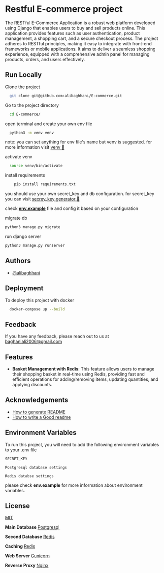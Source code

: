 
# Restful E-commerce project

The RESTful E-Commerce Application is a robust web platform developed using Django that enables users to buy and sell products online. This application provides features such as user authentication, product management, a shopping cart, and a secure checkout process. The project adheres to RESTful principles, making it easy to integrate with front-end frameworks or mobile applications. It aims to deliver a seamless shopping experience, equipped with a comprehensive admin panel for managing products, orders, and users effectively.



## Run Locally

Clone the project

```bash
  git clone git@github.com:alibaghhani/E-commerce.git
```

Go to the project directory

```bash
  cd E-commerce/
```

open terminal and create your own env file

```bash
  python3 -m venv venv 
```
note: you can set anything for env file's name but
venv is suggested. 
for more information visit [venv 🔗](https://docs.python.org/3/tutorial/venv.html#creating-virtual-environments)


activate venv

```bash
  source venv/bin/activate
```

install requirements

```bash
    pip install requirements.txt
```

you should use your own secret_key and db configuration. for secret_key you can visit [secrey_key generator 🔗](https://djecrety.ir/)

check **[env.example](https://github.com/alibaghhani/E-commerce/blob/main/env.example)** file and config it based on your configuration

migrate db 

```bash
python3 manage.py migrate
```

run django server

```bash
python3 manage.py runserver
```




## Authors

- [@alibaghhani](https://github.com/alibaghhani/)


## Deployment

To deploy this project with docker 

```bash
  docker-compose up --build 
```


## Feedback

If you have any feedback, please reach out to us at baghaniali2006@gmail.com


## Features

- **Basket Management with Redis**: This feature allows users to manage their shopping basket in real-time using Redis, providing fast and efficient operations for adding/removing items, updating quantities, and applying discounts.


## Acknowledgements

 
 - [How to generate README](https://readme.so/editor)
 - [How to write a Good readme](https://bulldogjob.com/news/449-how-to-write-a-good-readme-for-your-github-project)


## Environment Variables

To run this project, you will need to add the following environment variables to your .env file

`SECRET_KEY`

`Postgresql database settings`

`Redis databse settings`

please check **env.example** for more information about environment variables.





## License

[MIT](https://choosealicense.com/licenses/mit/)

**Main Database**  [Postgresql](https://www.postgresql.org/)

**Second Database** [Redis](https://redis.io/)

**Caching** [Redis](https://redis.io/)

**Web Server** [Gunicorn](https://gunicorn.org/)

**Reverse Proxy** [Nginx](https://nginx.org/en/)

